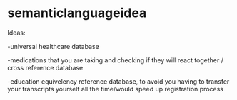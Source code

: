 # semanticlanguageidea

Ideas:

-universal healthcare database 

-medications that you are taking and checking if they will react together / cross reference database 

-education equivelency reference database, to avoid you having to transfer your transcripts yourself all the time/would speed up registration process
